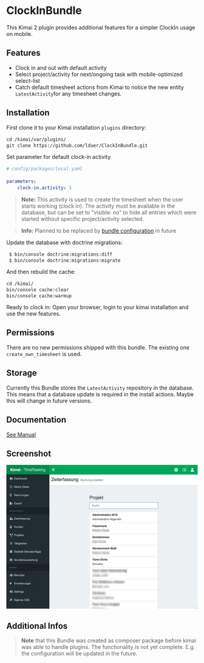 # ClockInBundle

This Kimai 2 plugin provides additional features for a simpler ClockIn usage on mobile. 

## Features

- Clock in and out with default activity
- Select project/activity for next/ongoing task with mobile-optimized select-list
- Catch default timesheet actions from Kimai to notice the new entity `LatestActivity`for any timesheet changes.

## Installation

First clone it to your Kimai installation `plugins` directory:

```
cd /kimai/var/plugins/
git clone https://github.com/lduer/ClockInBundle.git
```

Set parameter for default clock-in activity

```yaml
# config/packages/local.yaml

parameters:
    clock-in.activity: 1

```

> **Note:** This activity is used to create the timesheet when the user starts working (clock in).
> The activity must be available in the database, but can be set to "visible: no" to hide all entries which were started without specific project/activity selected.

> **Info:** Planned to be replaced by [bundle configuration](https://www.kimai.org/documentation/developers.html#adding-system-configuration) in future


Update the database with doctrine migrations:

```
 $ bin/console doctrine:migrations:diff
 $ bin/console doctrine:migrations:migrate
 ```

And then rebuild the cache: 
```
cd /kimai/
bin/console cache:clear
bin/console cache:warmup
```

Ready to clock in: Open your browser, login to your kimai installation and use the new features. 

## Permissions

There are no new permissions shipped with this bundle. The existing one `create_own_timesheet` is used.

## Storage

Currently this Bundle stores the `LatestActivity` repository in the database. This means that a database update is required in the install actions. 
Maybe this will change in future versions.

## Documentation

[See Manual](Resources/doc/index.md)

## Screenshot

![Screenshot](https://raw.githubusercontent.com/lduer/ClockInBundle/master/screenshot.jpg)

## Additional Infos

> **Note** that this Bundle was created as composer package before kimai was able to handle plugins. 
> The functionality is not yet complete. E.g. the configuration will be updated in the future.  